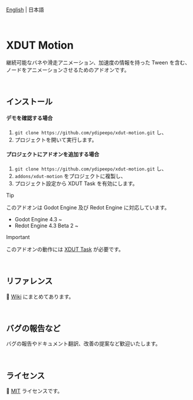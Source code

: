 <br />

[English](README.md) | 日本語

<br />

# XDUT Motion

継続可能なバネや滑走アニメーション、加速度の情報を持った Tween を含む、<br />
ノードをアニメーションさせるためのアドオンです。

<br />

## インストール

#### デモを確認する場合

1. `git clone https://github.com/ydipeepo/xdut-motion.git` し、
2. プロジェクトを開いて実行します。

#### プロジェクトにアドオンを追加する場合

1. `git clone https://github.com/ydipeepo/xdut-motion.git` し、
2. `addons/xdut-motion` をプロジェクトに複製し、
3. プロジェクト設定から XDUT Task を有効にします。

> [!TIP]
> このアドオンは Godot Engine 及び Redot Engine に対応しています。
>
> * Godot Engine 4.3 ~
> * Redot Engine 4.3 Beta 2 ~

> [!IMPORTANT]
> このアドオンの動作には [XDUT Task](https://github.com/ydipeepo/xdut-task) が必要です。

<br />

## リファレンス

📖 [Wiki](https://github.com/ydipeepo/xdut-motion/wiki) にまとめてあります。

<br />

## バグの報告など

バグの報告やドキュメント翻訳、改善の提案など歓迎いたします。

<br />

## ライセンス

🔗 [MIT](https://github.com/ydipeepo/xdut-motion/blob/main/LICENSE) ライセンスです。

<br />
